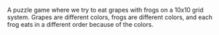 A puzzle game where we try to eat grapes with frogs on a 10x10 grid system. Grapes are different colors, frogs are different colors, and each frog eats in a different order because of the colors.
